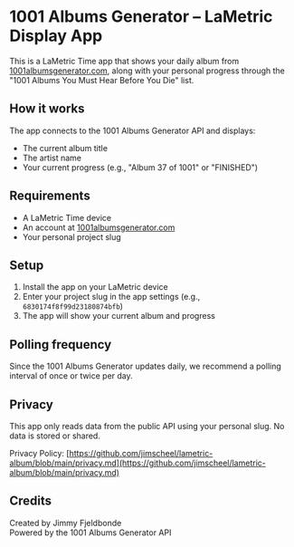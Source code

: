 # 1001 Albums Generator – LaMetric Display App

This is a LaMetric Time app that shows your daily album from [1001albumsgenerator.com](https://1001albumsgenerator.com), along with your personal progress through the "1001 Albums You Must Hear Before You Die" list.

## How it works

The app connects to the 1001 Albums Generator API and displays:

- The current album title
- The artist name
- Your current progress (e.g., "Album 37 of 1001" or "FINISHED")

## Requirements

- A LaMetric Time device
- An account at [1001albumsgenerator.com](https://1001albumsgenerator.com)
- Your personal project slug

## Setup

1. Install the app on your LaMetric device
2. Enter your project slug in the app settings (e.g., `6830174f8f99d23180874bfb`)
3. The app will show your current album and progress

## Polling frequency

Since the 1001 Albums Generator updates daily, we recommend a polling interval of once or twice per day.

## Privacy

This app only reads data from the public API using your personal slug. No data is stored or shared.

Privacy Policy: [https://github.com/jimscheel/lametric-album/blob/main/privacy.md](https://github.com/jimscheel/lametric-album/blob/main/privacy.md)

## Credits

Created by Jimmy Fjeldbonde  
Powered by the 1001 Albums Generator API
